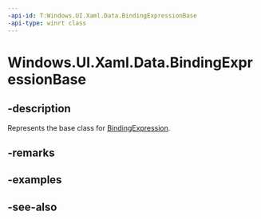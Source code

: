 ```yaml
---
-api-id: T:Windows.UI.Xaml.Data.BindingExpressionBase
-api-type: winrt class
---
```


<!-- Class syntax.
public class BindingExpressionBase : Windows.UI.Xaml.Data.IBindingExpressionBase
-->

# Windows.UI.Xaml.Data.BindingExpressionBase

## -description
Represents the base class for [BindingExpression](bindingexpression.md).



## -remarks

## -examples

## -see-also
